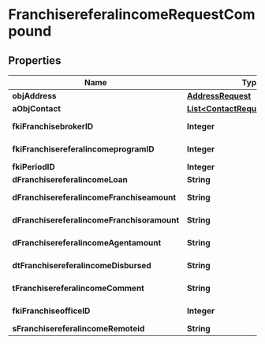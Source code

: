 

# FranchisereferalincomeRequestCompound

## Properties

Name | Type | Description | Notes
------------ | ------------- | ------------- | -------------
**objAddress** | [**AddressRequest**](AddressRequest.md) |  | 
**aObjContact** | [**List&lt;ContactRequestCompound&gt;**](ContactRequestCompound.md) |  | 
**fkiFranchisebrokerID** | **Integer** | The unique ID of the Franchisebroker | 
**fkiFranchisereferalincomeprogramID** | **Integer** | The unique ID of the Franchisereferalincomeprogram | 
**fkiPeriodID** | **Integer** | The unique ID of the Period | 
**dFranchisereferalincomeLoan** | **String** | The loan amount | 
**dFranchisereferalincomeFranchiseamount** | **String** | The amount that will be given to the franchise | 
**dFranchisereferalincomeFranchisoramount** | **String** | The amount that will be kept by the franchisor | 
**dFranchisereferalincomeAgentamount** | **String** | The amount that will be given to the agent | 
**dtFranchisereferalincomeDisbursed** | **String** | The date the amounts were disbursed | 
**tFranchisereferalincomeComment** | **String** | A comment about the transaction | 
**fkiFranchiseofficeID** | **Integer** | The unique ID of the Franchisereoffice | 
**sFranchisereferalincomeRemoteid** | **String** |  | 




